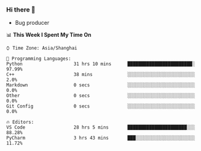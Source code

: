 ### Hi there 👋
* Bug producer
<!--START_SECTION:waka-->
📊 **This Week I Spent My Time On** 

```text
⌚︎ Time Zone: Asia/Shanghai

💬 Programming Languages: 
Python                   31 hrs 10 mins      ████████████████████████░   97.99% 
C++                      38 mins             ░░░░░░░░░░░░░░░░░░░░░░░░░   2.0% 
Markdown                 0 secs              ░░░░░░░░░░░░░░░░░░░░░░░░░   0.0% 
Other                    0 secs              ░░░░░░░░░░░░░░░░░░░░░░░░░   0.0% 
Git Config               0 secs              ░░░░░░░░░░░░░░░░░░░░░░░░░   0.0%

🔥 Editors: 
VS Code                  28 hrs 5 mins       ██████████████████████░░░   88.28% 
PyCharm                  3 hrs 43 mins       ███░░░░░░░░░░░░░░░░░░░░░░   11.72%

```


<!--END_SECTION:waka-->
